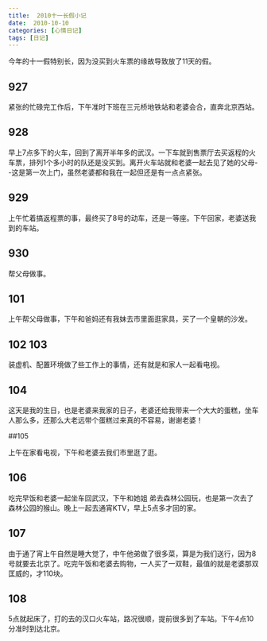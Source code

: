 ```yaml
---
title:  2010十一长假小记
date:  2010-10-10
categories: [心情日记]
tags: [日记]
---
```


今年的十一假特别长，因为没买到火车票的缘故导致放了11天的假。

## 927

紧张的忙碌完工作后，下午准时下班在三元桥地铁站和老婆会合，直奔北京西站。
<!--more-->

## 928

早上7点多下的火车，回到了离开半年多的武汉。一下车就到售票厅去买返程的火车票，排列1个多小时的队还是没买到。离开火车站就和老婆一起去见了她的父母--这是第一次上门，虽然老婆都和我在一起但还是有一点点紧张。

## 929

上午忙着搞返程票的事，最终买了8号的动车，还是一等座。下午回家，老婆送我到的车站。

## 930

帮父母做事。

## 101

上午帮父母做事，下午和爸妈还有我妹去市里面逛家具，买了一个皇朝的沙发。

## 102 103

装虚机、配置环境做了些工作上的事情，还有就是和家人一起看电视。

## 104

这天是我的生日，也是老婆来我家的日子，老婆还给我带来一个大大的蛋糕，坐车人那么多，还那么大老远带个蛋糕过来真的不容易，谢谢老婆！

##105

上午在家看电视，下午和老婆去我们市里逛了逛。

## 106

吃完早饭和老婆一起坐车回武汉，下午和她姐 弟去森林公园玩，也是第一次去了森林公园的猴山。晚上一起去通宵KTV，早上5点多才回的家。

## 107

由于通了宵上午自然是睡大觉了，中午他弟做了很多菜，算是为我们送行，因为8号就要去北京了。吃完午饭和老婆去购物，一人买了一双鞋，最值的就是老婆那双匡威的，才110块。

## 108

5点就起床了，打的去的汉口火车站，路况很顺，提前很多到了车站。下午4点10分准时到达北京。


